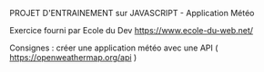 PROJET D'ENTRAINEMENT sur JAVASCRIPT -  Application Météo

Exercice fourni par Ecole du Dev https://www.ecole-du-web.net/

Consignes :  créer une application météo avec une API ( https://openweathermap.org/api )
